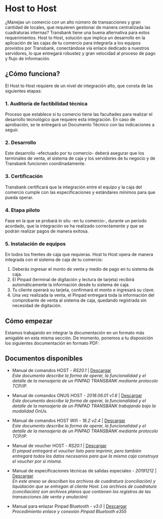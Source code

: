 # Host to Host
¿Manejas un comercio con un alto número de transacciones y gran cantidad de locales, que requieren gestionar de manera 
centralizada las cuadraturas internas? Transbank tiene una buena alternativa para estos requerimientos. 
Host to Host, solución que implica un desarrollo en la aplicación de las cajas de tu comercio para integrarla a los 
equipos provistos por Transbank, conectándose vía enlace dedicado a nuestros servidores, lo que entregará robustez y 
gran velocidad al proceso de pago y flujo de información.

## ¿Cómo funciona?
El Host to Host requiere de un nivel de integración alto, que consta de las siguientes etapas:

### 1. Auditoría de factibilidad técnica
Proceso que establece si tu comercio tiene las facultades para realizar el desarrollo tecnológico que requiere esta 
integración. En caso de aprobación, se te entregará un Documento Técnico con las indicaciones a seguir.


### 2. Desarrollo
Este desarrollo -efectuado por tu comercio- deberá asegurar que los terminales de venta, el sistema de caja y los 
servidores de tu negocio y de Transbank funcionen coordinadamente.


### 3. Certificación
Transbank certificará que la integración entre el equipo y la caja del comercio cumple con las especificaciones y 
estándares mínimos para que pueda operar.


### 4. Etapa piloto
Fase en la que se probará in situ -en tu comercio-, durante un periodo acordado, que la integración se ha realizado 
correctamente y que se podrán realizar pagos de manera exitosa.


### 5. Instalación de equipos
En todos los frentes de caja que requieras. Host to Host opera de manera integrada con el sistema de caja de tu comercio:

1. Deberás ingresar el monto de venta y medio de pago en tu sistema de caja.
2. El Pinpad (terminal de digitación y lectura de tarjeta) recibirá automáticamente la información desde tu sistema de caja.
3. Tu cliente operará su tarjeta, confirmará el monto e ingresará su clave.
4. Una vez realizada la venta, el Pinpad entregará toda la información del comprobante de venta al sistema de caja, 
quedando registrada sin necesidad de digitación.

## Cómo empezar
Estamos trabajando en integrar la documentación en un formato más amigable en esta misma sección. 
De momento, ponemos a tu disposición los siguientes documentación en formato PDF: 

## Documentos disponibles
- Manual de comandos HOST - _RS20.1_ | [Descargar](/files/host-to-host/manual-comandos-2-9.pdf) <br />
_Este documento describe la forma de operar, la funcionalidad y el detalle de la mensajería de un PINPAD TRANSBANK mediante protocolo TCP/IP._

- Manual de comandos ONUS HOST - _2018.06.01 v1.6_ | [Descargar](/files/host-to-host/manual-comandos-pinpad-anexo-onus-1-6.pdf) <br />
_Este documento describe la forma de operar, la funcionalidad y el detalle de la mensajería de un PINPAD TRANSBANK trabajando bajo la modalidad OnUs._

- Manual de comandos HOST Wifi - _18.2 v2.4_ | [Descargar](/files/host-to-host/manual-comandos-pinpad-host-wifi.pdf) <br />
_Este documento describe la forma de operar, la funcionalidad y el detalle de la mensajería de un PINPAD TRANSBANK mediante protocolo TCP/IP._

- Manual de voucher HOST - _RS20.1_ | [Descargar](/files/host-to-host/manual-voucher-con-surcharge.pdf) <br />
_El pinpad entregará el voucher listo para imprimir, pero también entregará todos los datos necesarios para que la misma caja construya el voucher por sí misma._

- Manual de especificaciones técnicas de salidas especiales - _20191212_ | [Descargar](/files/host-to-host/manual-especificaciones-tecnicas-20191212.pdf) <br />
_En este anexo se describen los archivos de cuadratura (conciliación) y liquidación que se entregan al cliente Host. 
Los archivos de cuadratura (conciliación) son archivos planos que contienen los registros de las transacciones 
(de venta y anulación)_

- Manual para enlazar Pinpad Bluetooth - _v3.0_ | [Descargar](/files/host-to-host/manual-enlazar-pinpad-bluetooth-3-0.pdf) <br />
_Procedimiento enlace y conexión Pinpad Bluetooth e355_
